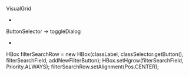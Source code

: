


VisualGrid

+


ButtonSelector -> toggleDialog

+

HBox filterSearchRow = new HBox(classLabel, classSelector.getButton(), filterSearchField, addNewFilterButton);
HBox.setHgrow(filterSearchField, Priority.ALWAYS);
filterSearchRow.setAlignment(Pos.CENTER);
